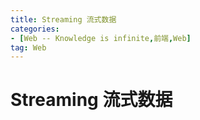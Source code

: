 ```yaml
---
title: Streaming 流式数据
categories: 
- [Web -- Knowledge is infinite,前端,Web]
tag: Web
---
```

# Streaming 流式数据
